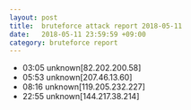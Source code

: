 ```yaml
---
layout: post
title:  bruteforce attack report 2018-05-11
date:   2018-05-11 23:59:59 +09:00
category: bruteforce report
---
```


* 03:05 unknown[82.202.200.58]
* 05:53 unknown[207.46.13.60]
* 08:16 unknown[119.205.232.227]
* 22:55 unknown[144.217.38.214]
